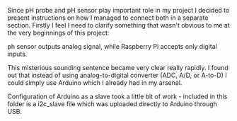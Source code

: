 Since pH probe and pH sensor play important role in my project I decided to present instructions on how I managed to connect both in a separate section.
Firstly I feel I need to clarify something that wasn't obvious to me at the very beginnings of this project: 

ph sensor outputs analog signal, while Raspberry Pi accepts only digital inputs.

This misterious sounding sentence became very clear really rapidly. I found out that instead of using analog-to-digital converter (ADC, A/D, or A-to-D)
I could simply use Arduino which I already had in my arsenal. 

Configuration of Arduino as a slave took a little bit of work - included in this folder is a i2c_slave file which was uploaded directly to Arduino through USB.
